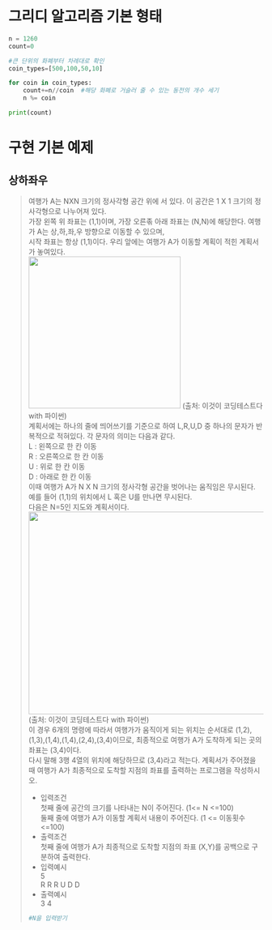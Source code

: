 # 그리디 알고리즘 기본 형태
```python
n = 1260
count=0

#큰 단위의 화폐부터 차례대로 확인
coin_types=[500,100,50,10]

for coin in coin_types:
	count+=n//coin  #해당 화폐로 거슬러 줄 수 있는 동전의 개수 세기
	n %= coin

print(count)
```

# 구현 기본 예제
## 상하좌우
> 여행가 A는 NXN 크기의 정사각형 공간 위에 서 있다. 이 공간은 1 X 1 크기의 정사각형으로 나누어져 있다. <br>
> 가장 왼쪽 위 좌표는 (1,1)이며, 가장 오른졲 아래 좌표는 (N,N)에 해당한다. 여행가 A는 상,하,좌,우 방향으로 이동할 수 있으며, <br>
> 시작 좌표는 항상 (1,1)이다. 우리 앞에는 여행가 A가 이동할 계획이 적힌 계획서가 놓여있다. <br>
> <img src="https://user-images.githubusercontent.com/108453365/219323654-9284a3a3-7a46-4262-b653-79f9afbede88.jpg" width="300" height="300"/> (출처: 이것이 코딩테스트다 with 파이썬) <br>
> 계획서에는 하나의 줄에 띄어쓰기를 기준으로 하여 L,R,U,D 중 하나의 문자가 반복적으로 적혀있다. 각 문자의 의미는 다음과 같다. <br>
> L : 왼쪽으로 한 칸 이동 <br>
> R : 오른쪽으로 한 칸 이동 <br>
> U : 위로 한 칸 이동 <br>
> D : 아래로 한 칸 이동 <br>
> 이때 여행가 A가 N X N 크기의 정사각형 공간을 벗어나는 움직임은 무시된다. 예를 들어 (1,1)의 위치에서 L 혹은 U를 만나면 무시된다.<br>
> 다음은 N=5인 지도와 계획서이다. <br>
> <img src="https://user-images.githubusercontent.com/108453365/219323748-d4414a8d-6951-4b36-b71a-ff23d0d73c48.jpg" width="800" height="400"/> <br> (출처: 이것이 코딩테스트다 with 파이썬) <br>
> 이 경우 6개의 명령에 따라서 여행가가 움직이게 되는 위치는 순서대로 (1,2),(1,3),(1,4),(1,4),(2,4),(3,4)이므로, 최종적으로 여행가 A가 도착하게 되는 곳의 좌표는 (3,4)이다. <br>
> 다시 말해 3행 4열의 위치에 해당하므로 (3,4)라고 적는다. 계획서가 주어졌을 때 여행가 A가 최종적으로 도착할 지점의 좌표를 출력하는 프로그램을 작성하시오. <br>
> - 입력조건 <br>
> 첫째 줄에 공간의 크기를 나타내는 N이 주어진다. (1<= N <=100) <br>
> 둘째 줄에 여행가 A가 이동할 계획서 내용이 주어진다. (1 <= 이동횟수 <=100) <br>
> - 출력조건 <br>
> 첫째 줄에 여행가 A가 최종적으로 도착할 지점의 좌표 (X,Y)를 공백으로 구분하여 출력한다. <br>
> - 입력예시  <br>
>  5 <br>
>  R R R U D D  <br>
> - 출력예시  <br>
> 3 4
> ```python
> #N을 입력받기
